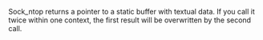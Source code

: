 Sock\_ntop returns a pointer to a static buffer with textual data. If you call it twice within one context, the first result will be overwritten by the second call.
